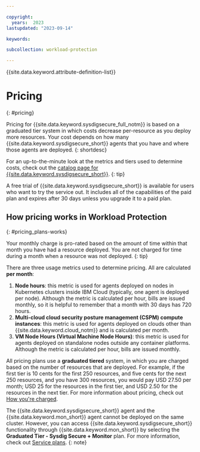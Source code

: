 ```yaml
---

copyright:
  years:  2023
lastupdated: "2023-09-14"

keywords:

subcollection: workload-protection

---
```


{{site.data.keyword.attribute-definition-list}}


# Pricing 
{: #pricing}

Pricing for {{site.data.keyword.sysdigsecure_full_notm}} is based on a graduated tier system in which costs decrease per-resource as you deploy more resources. Your cost depends on how many {{site.data.keyword.sysdigsecure_short}} agents that you have and where those agents are deployed.
{: shortdesc}

For an up-to-the-minute look at the metrics and tiers used to determine costs, check out the [catalog page for {{site.data.keyword.sysdigsecure_short}}](https://cloud.ibm.com/workload-protection/catalog/security-and-compliance-center-workload-protection).
{: tip}

A free trial of {{site.data.keyword.sysdigsecure_short}} is available for users who want to try the service out. It includes all of the capabilities of the paid plan and expires after 30 days unless you upgrade it to a paid plan.

## How pricing works in Workload Protection
{: #pricing_plans-works}

Your monthly charge is pro-rated based on the amount of time within that month you have had a resource deployed. You are not charged for time during a month when a resource was not deployed.
{: tip}

There are three usage metrics used to determine pricing. All are calculated **per month**:

1. **Node hours**: this metric is used for agents deployed on nodes in Kubernetes clusters inside IBM Cloud (typically, one agent is deployed per node). Although the metric is calculated per hour, bills are issued monthly, so it is helpful to remember that a month with 30 days has 720 hours.
2. **Multi-cloud cloud security posture management (CSPM) compute instances**: this metric is used for agents deployed on clouds other than {{site.data.keyword.cloud_notm}} and is calculated per month.
3. **VM Node Hours (Virtual Machine Node Hours)**: this metric is used for agents deployed on standalone nodes outside any container platforms. Although the metric is calculated per hour, bills are issued monthly.

All pricing plans use a **graduated tiered** system, in which you are charged based on the number of resources that are deployed. For example, if the first tier is 10 cents for the first 250 resources, and five cents for the next 250 resources, and you have 300 resources, you would pay USD 27.50 per month; USD 25 for the resources in the first tier, and USD 2.50 for the resources in the next tier. For more information about pricing, check out [How you're charged](/docs/billing-usage?topic=billing-usage-charges).

The {{site.data.keyword.sysdigsecure_short}} agent and the {{site.data.keyword.mon_short}} agent cannot be deployed on the same cluster. However, you can access {{site.data.keyword.sysdigsecure_short}} functionality through {{site.data.keyword.mon_short}} by selecting the **Graduated Tier - Sysdig Secure + Monitor** plan. For more information, check out [Service plans](/docs/monitoring?topic=monitoring-service_plans).
{: note}
